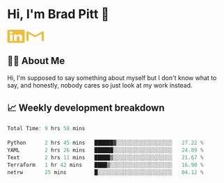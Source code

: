 # Hi, I'm Brad Pitt 👋


<a href="https://www.linkedin.com/in/mathias-mauraisin/" target="blank"><img align="center" src="./icons/linkedin.svg" alt="https://www.linkedin.com/in/mathias-mauraisin/" height="30" width="40" /></a>
<a href="mailto:mathias.mauraisin.pro@gmail.com" target="blank"><img align="center" src="./icons/gmail.svg" alt="redrew" height="30" width="40" /></a>




<!-- ![snap](images/Snap_dark.png?raw=true) -->
<!-- ![snap](images/Snap_dark_bg.png?raw=true) -->


<!-- [![My Skills](https://skillicons.dev/icons?i=c,cpp,html,css,js,ts,)](https://skillicons.dev) -->

## 🙋‍♂️&nbsp;About Me

Hi, I'm supposed to say something about myself but I don't know what to say, and honestly, nobody cares so just look at my work instead.

## 📈&nbsp;Weekly development breakdown

<!-- [![mamaurai's 42 stats](https://badge42.vercel.app/api/v2/cl1l4qz93000609l4yixitcl4/stats?cursusId=21&coalitionId=45)](https://github.com/JaeSeoKim/badge42) -->





<!--START_SECTION:waka-->

```rust
Total Time: 9 hrs 58 mins

Python      2 hrs 45 mins   ██████▓░░░░░░░░░░░░░░░░░░   27.22 %
YAML        2 hrs 26 mins   ██████░░░░░░░░░░░░░░░░░░░   24.09 %
Text        2 hrs 11 mins   █████▒░░░░░░░░░░░░░░░░░░░   21.67 %
Terraform   1 hr 42 mins    ████▒░░░░░░░░░░░░░░░░░░░░   16.90 %
netrw       25 mins         █░░░░░░░░░░░░░░░░░░░░░░░░   04.12 %
```

<!--END_SECTION:waka-->


